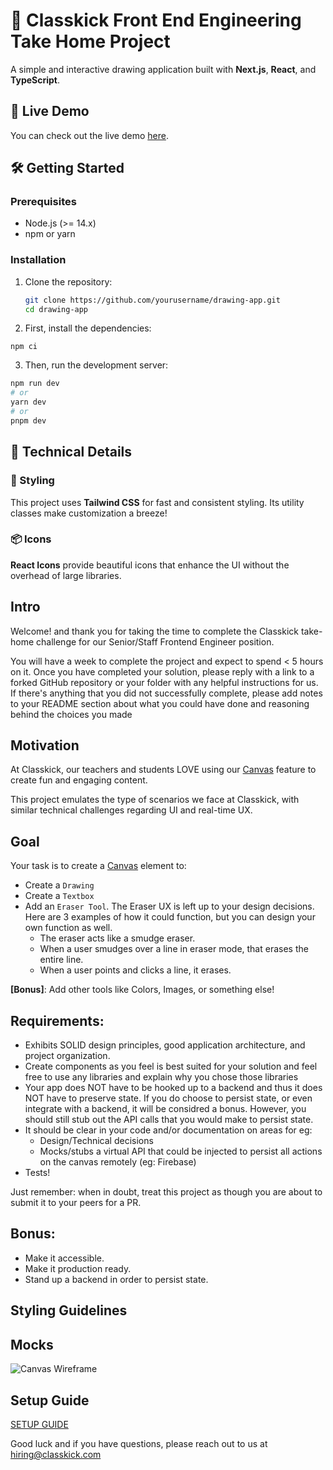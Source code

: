 # 🎨 Classkick Front End Engineering Take Home Project

A simple and interactive drawing application built with **Next.js**, **React**, and **TypeScript**.

## 🚀 Live Demo

You can check out the live demo [here](https://drawing-fe-project.vercel.app/dashboard).

## 🛠 Getting Started

### Prerequisites

- Node.js (>= 14.x)
- npm or yarn

### Installation

1. Clone the repository:

   ```bash
   git clone https://github.com/yourusername/drawing-app.git
   cd drawing-app
   ```

2. First, install the dependencies:

```
npm ci
```

3. Then, run the development server:

```bash
npm run dev
# or
yarn dev
# or
pnpm dev
```

## 📝 Technical Details

### 🎨 Styling

This project uses **Tailwind CSS** for fast and consistent styling. Its utility classes make customization a breeze!

### 📦 Icons

**React Icons** provide beautiful icons that enhance the UI without the overhead of large libraries.

## Intro

Welcome! and thank you for taking the time to complete the Classkick take-home challenge for our Senior/Staff Frontend Engineer position.

You will have a week to complete the project and expect to spend < 5 hours on it. Once you have completed your solution, please reply with a link to a forked GitHub repository or your folder with any helpful instructions for us.
If there's anything that you did not successfully complete, please add notes to your README section about what you could have done and reasoning behind the choices you made

## Motivation

At Classkick, our teachers and students LOVE using our [Canvas](https://developer.mozilla.org/en-US/docs/Web/API/Canvas_API/Tutorial) feature to create fun and engaging content.

This project emulates the type of scenarios we face at Classkick, with similar technical challenges regarding UI and real-time UX.

## Goal

Your task is to create a [Canvas](https://developer.mozilla.org/en-US/docs/Web/API/Canvas_API/Tutorial) element to:

- Create a `Drawing`
- Create a `Textbox`
- Add an `Eraser Tool`. The Eraser UX is left up to your design decisions. Here are 3 examples of how it could function, but you can design your own function as well.
  - The eraser acts like a smudge eraser.
  - When a user smudges over a line in eraser mode, that erases the entire line.
  - When a user points and clicks a line, it erases.

**[Bonus]**: Add other tools like Colors, Images, or something else!

## Requirements:

- Exhibits SOLID design principles, good application architecture, and project organization.
- Create components as you feel is best suited for your solution and feel free to use any libraries and explain why you chose those libraries
- Your app does NOT have to be hooked up to a backend and thus it does NOT have to preserve state. If you do choose to persist state, or even integrate with a backend, it will be considred a bonus. However, you should still stub out the API calls that you would make to persist state.
- It should be clear in your code and/or documentation on areas for eg:
  - Design/Technical decisions
  - Mocks/stubs a virtual API that could be injected to persist all actions on the canvas remotely (eg: Firebase)
- Tests!

Just remember: when in doubt, treat this project as though you are about to submit it to your peers for a PR.

## Bonus:

- Make it accessible.
- Make it production ready.
- Stand up a backend in order to persist state.

## Styling Guidelines

## Mocks

![Canvas Wireframe](public/classkick-take-home.png)

## Setup Guide

[SETUP GUIDE](SETUP.md)

Good luck and if you have questions, please reach out to us at hiring@classkick.com
